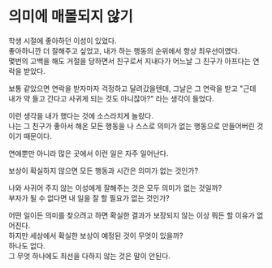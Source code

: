 # 의미에 매몰되지 않기

학생 시절에 좋아하던 이성이 있었다.  
좋아하니깐 더 잘해주고 싶었고, 내가 하는 행동의 순위에서 항상 최우선이였다.  
몇번의 고백을 해도 거절을 당하면서 친구로서 지내다가 어느날 그 친구가 아프다는 연락을 받았다.  
  
보통 같았으면 연락을 받자마자 걱정하고 달려갔을텐데, 그날은 그 연락을 받고 "근데 내가 약 들고 간다고 사귀게 되는 것도 아니잖아?" 라는 생각이 들었다.  


이런 생각을 내가 했다는 것에 소스라치게 놀랐다.  
나는 그 친구가 좋아서 해온 모든 행동을 나 스스로 의미가 없는 행동으로 만들어버린 것이기 때문이다.  

연애뿐만 아니라 많은 곳에서 이런 일은 자주 일어난다.  



보상이 확실하지 않으면 모든 행동과 시간은 의미가 없는 것인가?  
  
나와 사귀어 주지 않는 이성에게 잘해주는 것은 모두 의미가 없는 것일까?  
부자가 될 수 없다면 내 일을 잘 할 필요가 없는 것인가?  
  
어떤 일이든 의미를 찾으려고 하면 확실한 결과가 보장되지 않는 이상 뭐든 할 이유가 없어진다.  
하지만 세상에서 확실한 보상이 예정된 것이 무엇이 있을까?  
하나도 없다.  
그 무엇 하나에도 최선을 다하지 않는 것은 말이 안된다.